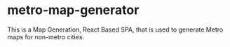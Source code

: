 # metro-map-generator
This is a Map Generation, React Based SPA, that is used to generate Metro maps for non-metro cities.
